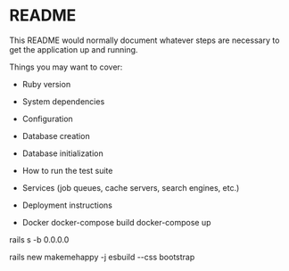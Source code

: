 # README

This README would normally document whatever steps are necessary to get the
application up and running.

Things you may want to cover:

* Ruby version

* System dependencies

* Configuration

* Database creation

* Database initialization

* How to run the test suite

* Services (job queues, cache servers, search engines, etc.)

* Deployment instructions

* Docker
docker-compose build
docker-compose up

rails s -b 0.0.0.0

rails new makemehappy -j esbuild --css bootstrap  
